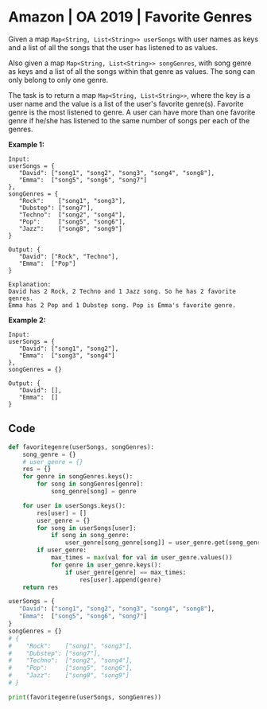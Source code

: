 # Amazon | OA 2019 | Favorite Genres

Given a map `Map<String, List<String>> userSongs` with user names as keys and a list of all the songs that the user has listened to as values.



Also given a map `Map<String, List<String>> songGenres`, with song genre as keys and a list of all the songs within that genre as values. The song can only belong to only one genre.



The task is to return a map `Map<String, List<String>>`, where the key is a user name and the value is a list of the user's favorite genre(s). Favorite genre is the most listened to genre. A user can have more than one favorite genre if he/she has listened to the same number of songs per each of the genres.



**Example 1:**



```
Input:
userSongs = {  
   "David": ["song1", "song2", "song3", "song4", "song8"],
   "Emma":  ["song5", "song6", "song7"]
},
songGenres = {  
   "Rock":    ["song1", "song3"],
   "Dubstep": ["song7"],
   "Techno":  ["song2", "song4"],
   "Pop":     ["song5", "song6"],
   "Jazz":    ["song8", "song9"]
}

Output: {  
   "David": ["Rock", "Techno"],
   "Emma":  ["Pop"]
}

Explanation:
David has 2 Rock, 2 Techno and 1 Jazz song. So he has 2 favorite genres.
Emma has 2 Pop and 1 Dubstep song. Pop is Emma's favorite genre.
```



**Example 2:**



```
Input:
userSongs = {  
   "David": ["song1", "song2"],
   "Emma":  ["song3", "song4"]
},
songGenres = {}

Output: {  
   "David": [],
   "Emma":  []
}
```



## Code

```python
def favoritegenre(userSongs, songGenres):
    song_genre = {}
    # user_genre = {}
    res = {}
    for genre in songGenres.keys():
        for song in songGenres[genre]:
            song_genre[song] = genre

    for user in userSongs.keys():
        res[user] = []
        user_genre = {}
        for song in userSongs[user]:
            if song in song_genre:
                user_genre[song_genre[song]] = user_genre.get(song_genre[song], 0) + 1
        if user_genre:
            max_times = max(val for val in user_genre.values())
            for genre in user_genre.keys():
                if user_genre[genre] == max_times:
                    res[user].append(genre)
    return res

userSongs = {
   "David": ["song1", "song2", "song3", "song4", "song8"],
   "Emma":  ["song5", "song6", "song7"]
}
songGenres = {}
# {
#    "Rock":    ["song1", "song3"],
#    "Dubstep": ["song7"],
#    "Techno":  ["song2", "song4"],
#    "Pop":     ["song5", "song6"],
#    "Jazz":    ["song8", "song9"]
# }

print(favoritegenre(userSongs, songGenres))
```

